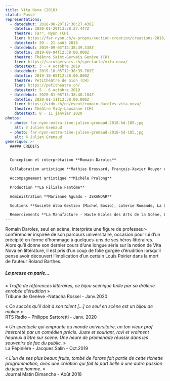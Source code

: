 ```yaml
---
title: Vita Nova (2018)
statut: Passé
representations:
  - datedebut: 2018-08-20T12:38:27.436Z
    datefin: 2020-01-29T13:38:27.447Z
    theatre: Far°, Nyon (CH)
    lien: https://far-nyon.ch/a-propos/section-creation/creations-2018/copie-de-vita-nova.html
    datestext: 20 - 21 août 2018
  - datedebut: 2019-09-03T12:38:39.338Z
    datefin: 2019-09-04T12:38:00.000Z
    theatre: Théâtre Saint-Gervais Genève (CH)
    lien: https://saintgervais.ch/spectacle/vita-nova/
    datestext: 3 - 4 octobre 2019
  - datedebut: 2019-10-05T12:38:39.769Z
    datefin: 2019-10-05T12:38:00.000Z
    theatre: Petithéâtre de Sion (CH)
    lien: https://petitheatre.ch/
    datestext: 5 - 6 octobre 2019
  - datedebut: 2020-01-08T13:38:40.184Z
    datefin: 2020-01-11T13:38:00.000Z
    lien: https://vidy.ch/en/event/romain-daroles-vita-nova/
    theatre: Théâtre Vidy-Lausanne (CH)
    datestext: 8 - 11 janvier 2020
photos:
  - photo: far-nyon-extra-time-julien-gremaud-2018-hd-100.jpg
    alt: © Julien Gremaud
  - photo: far-nyon-extra-time-julien-gremaud-2018-hd-105.jpg
    alt: © Julien Gremaud
generique: >-
  ##### C﻿RÉDITS


  Conception et interprétation **Romain Daroles**

  Collaboration artistique **Mathias Brossard, François-Xavier Rouyer et Romain Daroles**

  Accompagnement artistique **Michèle Pralong**

  Production **La Filiale Fantôme**

  Administration **Marianne Aguado - ISKANDAR**

  Soutiens **Société Alba Gestion (Michel Bosio), Loterie Romande, La Corodis.** 

  Remerciements **La Manufacture - Haute Ecoles des Arts de la Scène, L'Arsenic - Centre d'art scénique contemporain**
---
```

Romain Daroles, seul en scène, interprète une figure de professeur-conférencier inspirée de son parcours universitaire, occasion pour lui d’un précipité en forme d’hommage à quelques-uns de ses héros littéraires. Alors qu’il donne son dernier cours d’une longue série sur la notion de Vita Nova en littérature, il est pris d’un coup de folie gorgée d’érudition lorsqu’il pense avoir découvert l’implication d’un certain Louis Poirier dans la mort de l’auteur Roland Barthes.

##### L﻿a presse en parle...

« *Truffé de références littéraires, ce bijou scénique brille par sa drôlerie enrobée d’érudition* » \
Tribune de Genève -Natacha Rossel - Janv.2020

« *Ce succès qu’il doit à son talent \[…] ce seul en scène est un bijou de malice* »\
RTS Radio – Philippe Sartoretti - Janv. 2020

« *Un spectacle qui emprunte au monde universitaire, un ton vieux prof interprété par un comédien précis. Juste et souriant, ravi et vraiment heureux d’être sur scène. Une heure de promenade réussie dans les souvenirs de fac du public.*  »\
La Pépinière - Jacques Salin - Oct.2019

« *L’un de ses plus beaux fruits, tombé de l’arbre fait partie de cette richette programmation, avec une création qui fait la part belle à une autre passion du jeune homme.* »\
Journal Matin Dimanche - Août 2018